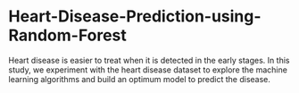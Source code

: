 # Heart-Disease-Prediction-using-Random-Forest
Heart disease is easier to treat when it is detected in the early stages. In this study, we experiment with the heart disease dataset to explore the machine learning algorithms and build an optimum model to predict the disease.
